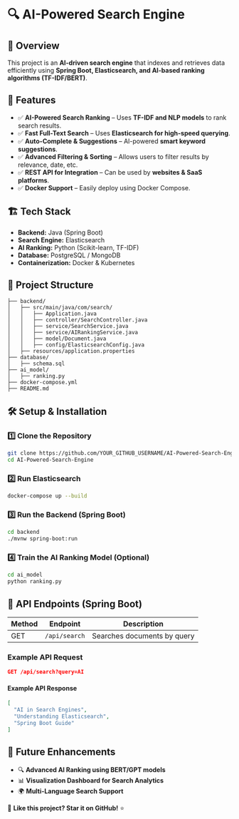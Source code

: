 # 🔍 AI-Powered Search Engine

## 📌 Overview
This project is an **AI-driven search engine** that indexes and retrieves data efficiently using **Spring Boot, Elasticsearch, and AI-based ranking algorithms (TF-IDF/BERT)**.

## 🚀 Features
- ✅ **AI-Powered Search Ranking** – Uses **TF-IDF and NLP models** to rank search results.
- ✅ **Fast Full-Text Search** – Uses **Elasticsearch for high-speed querying**.
- ✅ **Auto-Complete & Suggestions** – AI-powered **smart keyword suggestions**.
- ✅ **Advanced Filtering & Sorting** – Allows users to filter results by relevance, date, etc.
- ✅ **REST API for Integration** – Can be used by **websites & SaaS platforms**.
- ✅ **Docker Support** – Easily deploy using Docker Compose.

## 🏗️ Tech Stack
- **Backend:** Java (Spring Boot)  
- **Search Engine:** Elasticsearch  
- **AI Ranking:** Python (Scikit-learn, TF-IDF)  
- **Database:** PostgreSQL / MongoDB  
- **Containerization:** Docker & Kubernetes  

## 📂 Project Structure
```
├── backend/
│   ├── src/main/java/com/search/
│   │   ├── Application.java
│   │   ├── controller/SearchController.java
│   │   ├── service/SearchService.java
│   │   ├── service/AIRankingService.java
│   │   ├── model/Document.java
│   │   ├── config/ElasticsearchConfig.java
│   ├── resources/application.properties
├── database/
│   ├── schema.sql
├── ai_model/
│   ├── ranking.py
├── docker-compose.yml
├── README.md
```

## 🛠️ Setup & Installation
### **1️⃣ Clone the Repository**
```bash
git clone https://github.com/YOUR_GITHUB_USERNAME/AI-Powered-Search-Engine.git
cd AI-Powered-Search-Engine
```

### **2️⃣ Run Elasticsearch**
```bash
docker-compose up --build
```

### **3️⃣ Run the Backend (Spring Boot)**
```bash
cd backend
./mvnw spring-boot:run
```

### **4️⃣ Train the AI Ranking Model (Optional)**
```bash
cd ai_model
python ranking.py
```

## 📡 API Endpoints (Spring Boot)
| Method | Endpoint         | Description                     |
|--------|-----------------|---------------------------------|
| GET    | `/api/search`   | Searches documents by query     |

### **Example API Request**
```json
GET /api/search?query=AI
```
#### **Example API Response**
```json
[
  "AI in Search Engines",
  "Understanding Elasticsearch",
  "Spring Boot Guide"
]
```

## 📝 Future Enhancements
- 🔍 **Advanced AI Ranking using BERT/GPT models**  
- 📊 **Visualization Dashboard for Search Analytics**  
- 🌍 **Multi-Language Search Support**  



🚀 **Like this project? Star it on GitHub!** ⭐  
